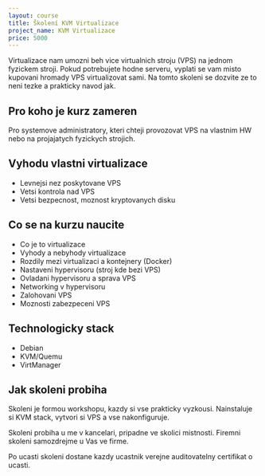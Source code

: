 ```yaml
---
layout: course
title: Školení KVM Virtualizace
project_name: KVM Virtualizace
price: 5000
---
```


Virtualizace nam umozni beh vice virtualnich stroju (VPS) na jednom fyzickem stroji. Pokud potrebujete hodne serveru, vyplati se vam misto kupovani hromady VPS virtualizovat sami. Na tomto skoleni se dozvite ze to neni tezke a prakticky navod jak.

## Pro koho je kurz zameren

Pro systemove administratory, kteri chteji provozovat VPS na vlastnim HW nebo na projajatych fyzickych strojich.

## Vyhodu vlastni virtualizace

- Levnejsi nez poskytovane VPS
- Vetsi kontrola nad VPS
- Vetsi bezpecnost, moznost kryptovanych disku


## Co se na kurzu naucite

- Co je to virtualizace
- Vyhody a nebyhody virtualizace
- Rozdily mezi virtualizaci a kontejnery (Docker)
- Nastaveni hypervisoru (stroj kde bezi VPS)
- Ovladani hypervisoru a sprava VPS
- Networking v hypervisoru
- Zalohovani VPS
- Moznosti zabezpeceni VPS

## Technologicky stack

- Debian
- KVM/Quemu
- VirtManager


## Jak skoleni probiha

Skoleni je formou workshopu, kazdy si vse prakticky vyzkousi. Nainstaluje si KVM stack, vytvori si VPS a vse nakonfiguruje.

Skoleni probiha u me v kancelari, pripadne ve skolici mistnosti. Firemni skoleni samozdrejme u Vas ve firme.

Po ucasti skoleni dostane kazdy ucastnik verejne auditovatelny certifikat o ucasti.


